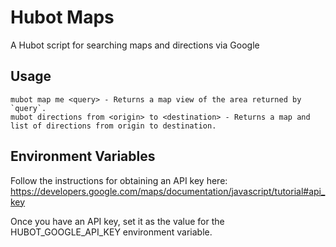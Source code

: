 Hubot Maps
==========
A Hubot script for searching maps and directions via Google

Usage
-----
```
mubot map me <query> - Returns a map view of the area returned by `query`.
mubot directions from <origin> to <destination> - Returns a map and list of directions from origin to destination.
```

Environment Variables
---------------------
Follow the instructions for obtaining an API key here:
https://developers.google.com/maps/documentation/javascript/tutorial#api_key

Once you have an API key, set it as the value for the HUBOT_GOOGLE_API_KEY environment variable.
